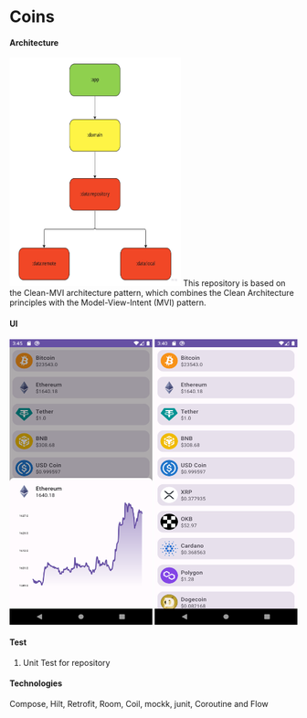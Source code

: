# Coins

#### Architecture
<img src="image/3.jpg" alt="Coins" width="300" height="400">
This repository is based on the Clean-MVI architecture pattern, which combines the Clean Architecture principles with the Model-View-Intent (MVI) pattern.


#### UI
<img src="image/1.png" alt="1" width="250" height="500">    <img src="image/2.png" alt="2" width="250" height="500">


#### Test
1. Unit Test for repository


#### Technologies
Compose, Hilt, Retrofit, Room, Coil, mockk, junit, Coroutine and Flow



